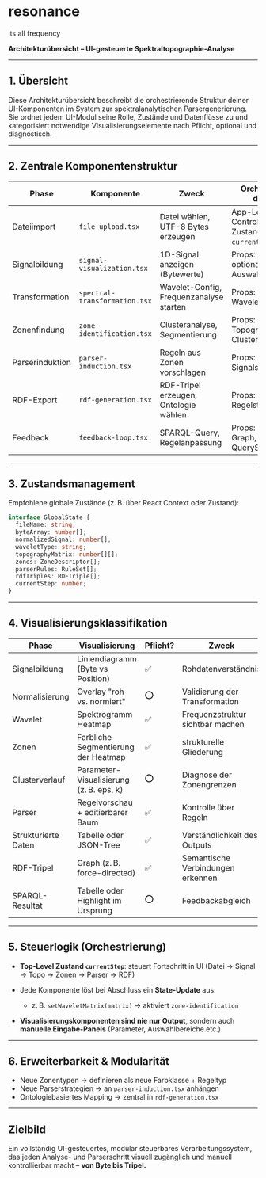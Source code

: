 # resonance
its all frequency

**Architekturübersicht – UI-gesteuerte Spektraltopographie-Analyse**

---

## 1. Übersicht

Diese Architekturübersicht beschreibt die orchestrierende Struktur deiner UI-Komponenten im System zur spektralanalytischen Parsergenerierung. Sie ordnet jedem UI-Modul seine Rolle, Zustände und Datenflüsse zu und kategorisiert notwendige Visualisierungselemente nach Pflicht, optional und diagnostisch.

---

## 2. Zentrale Komponentenstruktur

| Phase           | Komponente                    | Zweck                                   | Orchestriert durch                                     |
| --------------- | ----------------------------- | --------------------------------------- | ------------------------------------------------------ |
| Dateiimport     | `file-upload.tsx`             | Datei wählen, UTF-8 Bytes erzeugen      | App-Level-Controller (z. B. Zustand `currentStep` = 0) |
| Signalbildung   | `signal-visualization.tsx`    | 1D-Signal anzeigen (Bytewerte)          | Props: Bytearray, optional: Auswahlbereich             |
| Transformation  | `spectral-transformation.tsx` | Wavelet-Config, Frequenzanalyse starten | Props: Signal, Wavelettyp                              |
| Zonenfindung    | `zone-identification.tsx`     | Clusteranalyse, Segmentierung           | Props: Topographie, Clusterparameter                   |
| Parserinduktion | `parser-induction.tsx`        | Regeln aus Zonen vorschlagen            | Props: Zonen, Signalsegmente                           |
| RDF-Export      | `rdf-generation.tsx`          | RDF-Tripel erzeugen, Ontologie wählen   | Props: Objekte + Regelstruktur                         |
| Feedback        | `feedback-loop.tsx`           | SPARQL-Query, Regelanpassung            | Props: RDF-Graph, QueryString                          |

---

## 3. Zustandsmanagement

Empfohlene globale Zustände (z. B. über React Context oder Zustand):

```ts
interface GlobalState {
  fileName: string;
  byteArray: number[];
  normalizedSignal: number[];
  waveletType: string;
  topographyMatrix: number[][];
  zones: ZoneDescriptor[];
  parserRules: RuleSet[];
  rdfTriples: RDFTriple[];
  currentStep: number;
}
```

---

## 4. Visualisierungsklassifikation

| Phase               | Visualisierung                          | Pflicht? | Zweck                             |
| ------------------- | --------------------------------------- | -------- | --------------------------------- |
| Signalbildung       | Liniendiagramm (Byte vs Position)       | ✅        | Rohdatenverständnis               |
| Normalisierung      | Overlay "roh vs. normiert"              | ⭕️       | Validierung der Transformation    |
| Wavelet             | Spektrogramm Heatmap                    | ✅        | Frequenzstruktur sichtbar machen  |
| Zonen               | Farbliche Segmentierung der Heatmap     | ✅        | strukturelle Gliederung           |
| Clusterverlauf      | Parameter-Visualisierung (z. B. eps, k) | ⭕️       | Diagnose der Zonengrenzen         |
| Parser              | Regelvorschau + editierbarer Baum       | ✅        | Kontrolle über Regeln             |
| Strukturierte Daten | Tabelle oder JSON-Tree                  | ✅        | Verständlichkeit des Outputs      |
| RDF-Tripel          | Graph (z. B. force-directed)            | ✅        | Semantische Verbindungen erkennen |
| SPARQL-Resultat     | Tabelle oder Highlight im Ursprung      | ⭕️       | Feedbackabgleich                  |

---

## 5. Steuerlogik (Orchestrierung)

* **Top-Level Zustand `currentStep`**: steuert Fortschritt in UI (Datei → Signal → Topo → Zonen → Parser → RDF)
* Jede Komponente löst bei Abschluss ein **State-Update** aus:

  * z. B. `setWaveletMatrix(matrix)` → aktiviert `zone-identification`
* **Visualisierungskomponenten sind nie nur Output**, sondern auch **manuelle Eingabe-Panels** (Parameter, Auswahlbereiche etc.)

---

## 6. Erweiterbarkeit & Modularität

* Neue Zonentypen → definieren als neue Farbklasse + Regeltyp
* Neue Parserstrategien → an `parser-induction.tsx` anhängen
* Ontologiebasiertes Mapping → zentral in `rdf-generation.tsx`

---

## Zielbild

Ein vollständig UI-gesteuertes, modular steuerbares Verarbeitungssystem, das jeden Analyse- und Parserschritt visuell zugänglich und manuell kontrollierbar macht – **von Byte bis Tripel.**
